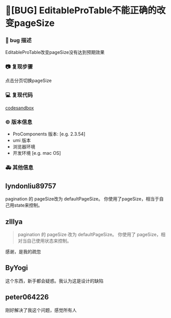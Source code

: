 # 🐛[BUG] EditableProTable不能正确的改变pageSize

### 🐛 bug 描述

<!--
详细地描述 bug，让大家都能理解
-->

EditableProTable改变pageSize没有达到预期效果

### 📷 复现步骤

<!--
清晰描述复现步骤，让别人也能看到问题，如果可能，尽量提供可执行代码，
如：https://codesandbox.io/ 在此处创建一个 codesandbox，方便我们更快的排查和复现问题
-->

点击分页切换pageSize

### 💻 复现代码

<!--
提供可复现的代码，仓库，或线上示例
-->

[codesandbox](https://codesandbox.io/s/antd-reproduction-template-forked-fryz2v?file=/index.js)

### © 版本信息

- ProComponents 版本: [e.g. 2.3.54]
- umi 版本
- 浏览器环境
- 开发环境 [e.g. mac OS]

### 🚑 其他信息

<!--
如截图等其他信息可以贴在这里
-->

## lyndonliu89757

pagination 的 pageSize改为 defaultPageSize。
你使用了pageSize，相当于自己用state来控制。

## zlllya

> pagination 的 pageSize 改为 defaultPageSize。 你使用了 pageSize，相对当自己使用状态来控制。

感谢，是我的疏忽

## ByYogi

这个东西，新手都会疑惑。我认为这是设计的缺陷

## peter064226

刚好解决了我这个问题，感觉所有人
